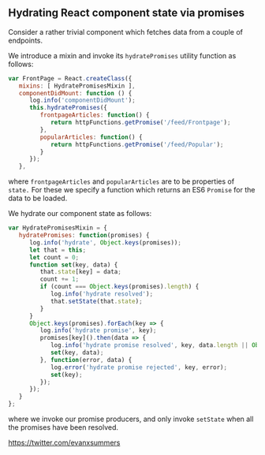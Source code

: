 
## Hydrating React component state via promises 

Consider a rather trivial component which fetches data from a couple of endpoints.

We introduce a mixin and invoke its `hydratePromises` utility function as follows:

```javascript
var FrontPage = React.createClass({
   mixins: [ HydratePromisesMixin ],
   componentDidMount: function () {
      log.info('componentDidMount');
      this.hydratePromises({
         frontpageArticles: function() {
            return httpFunctions.getPromise('/feed/Frontpage');
         },
         popularArticles: function() {
            return httpFunctions.getPromise('/feed/Popular');
         }
      });
   },
```
where `frontpageArticles` and `popularArticles` are to be properties of `state.` For these we specify a function which returns an ES6 `Promise` for the data to be loaded.

We hydrate our component state as follows:
```javascript
var HydratePromisesMixin = {
   hydratePromises: function(promises) {
      log.info('hydrate', Object.keys(promises));
      let that = this;
      let count = 0;
      function set(key, data) {
         that.state[key] = data;
         count += 1;
         if (count === Object.keys(promises).length) {
            log.info('hydrate resolved');
            that.setState(that.state);
         }
      }
      Object.keys(promises).forEach(key => {
         log.info('hydrate promise', key);
         promises[key]().then(data => {
            log.info('hydrate promise resolved', key, data.length || Object.keys(data));
            set(key, data);
         }, function(error, data) {
            log.error('hydrate promise rejected', key, error);
            set(key);
         });
      });
   }
};
```
where we invoke our promise producers, and only invoke `setState` when all the promises have been resolved.

https://twitter.com/evanxsummers

